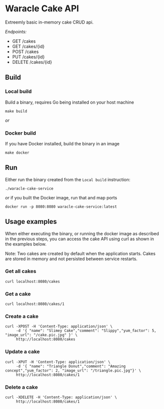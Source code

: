 # Waracle Cake API

Extreemly basic in-memory cake CRUD api.

*Endpoints:*
* GET /cakes
* GET /cakes/{id}
* POST /cakes
* PUT /cakes/{id}
* DELETE /cakes/{id}

## Build
### Local build
Build a binary, requires Go being installed on your host machine
```
make build
```
_or_ 
### Docker build
If you have Docker installed, build the binary in an image
```
make docker
```

## Run
Either run the binary created from the `Local build` instruction:
```
./waracle-cake-service
```
_or_ if you built the Docker image, run that and map ports
```
docker run -p 8080:8080 waracle-cake-service:latest
```

## Usage examples

When either executing the binary, or running the docker image as described in
the previous steps, you can access the cake API using curl as shown in the
examples below.

Note: Two cakes are created by default when the application starts. Cakes are
stored in memory and not persisted between service restarts.

### Get all cakes
```
curl localhost:8080/cakes
```

### Get a cake
```
curl localhost:8080/cakes/1
```

### Create a cake
```
curl -XPOST -H 'Content-Type: application/json' \
     -d '{ "name": "Slimey Cake","comment": "Slippy","yum_factor": 5, "image_url": "/cake.pic.jpg" }' \
     http://localhost:8080/cakes
```

### Update a cake
```
curl -XPUT -H 'Content-Type: application/json' \
     -d '{ "name": "Triangle Donut","comment": "Amazing concept","yum_factor": 2, "image_url": "/triangle.pic.jpg"}' \
     http://localhost:8080/cakes/1
```

### Delete a cake
```
curl -XDELETE -H 'Content-Type: application/json' \
     http://localhost:8080/cakes/1
```
